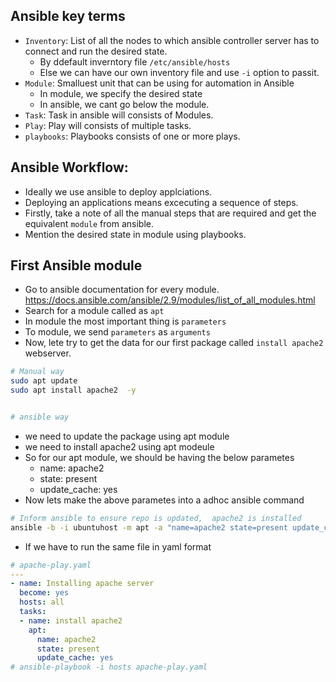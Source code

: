 ## Ansible key terms
* `Inventory`: List of all the nodes to which ansible controller server has to connect and run the desired state. 
    * By ddefault inverntory file `/etc/ansible/hosts`
    * Else we can have our own inventory file and use `-i` option to passit.
* `Module`: Smalluest unit that can be using for automation in Ansible
    * In module, we specify the desired state 
    * In ansible, we cant go below the module.
* `Task`: Task in ansible will consists of Modules.
* `Play`: Play will consists of multiple tasks. 
* `playbooks`: Playbooks consists of one or more plays. 

## Ansible Workflow:
* Ideally we use ansible to deploy applciations.
* Deploying an applications means excecuting a sequence of steps. 
* Firstly, take a note of all the manual steps that are required and get the equivalent `module` from ansible. 
* Mention the desired state in module using playbooks. 


## First Ansible module
* Go to ansible documentation for every module. https://docs.ansible.com/ansible/2.9/modules/list_of_all_modules.html
* Search for a module called as `apt`
* In module the most important thing is `parameters`
* To module, we send `parameters` as `arguments`
* Now, lete try to get the data for our first package called `install apache2` webserver.
```bash
# Manual way
sudo apt update 
sudo apt install apache2  -y


# ansible way 

```
* we need to update the package using apt module
* we need to install apache2 using apt modeule
* So for our apt module, we should be having the below parametes
    * name: apache2
    * state: present 
    * update_cache: yes 
* Now lets make the above parametes into a adhoc ansible command
```bash
# Inform ansible to ensure repo is updated,  apache2 is installed
ansible -b -i ubuntuhost -m apt -a "name=apache2 state=present update_cache=yes" all
```
* If we have to run the same file in yaml format
```yaml
# apache-play.yaml
---
- name: Installing apache server
  become: yes
  hosts: all
  tasks:
  - name: install apache2
    apt:
      name: apache2
      state: present
      update_cache: yes
# ansible-playbook -i hosts apache-play.yaml
```